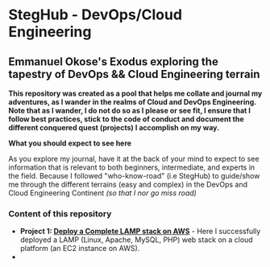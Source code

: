 # StegHub - DevOps/Cloud Engineering

## Emmanuel Okose's Exodus exploring the tapestry of DevOps && Cloud Engineering terrain

__This repository was created as a pool that helps me collate and journal my adventures, as I wander in the realms of Cloud and DevOps Engineering. Note that as I wander, I do not do so as I please or see fit, I ensure that I follow best practices, stick to the code of conduct and document the different conquered quest (projects) I accomplish on my way.__

__What you should expect to see here__

As you explore my journal, have it at the back of your mind to expect to see information that is relevant to both beginners, intermediate, and experts in the field. Because I followed "who-know-road" (i.e StegHub) to guide/show me through the different terrains (easy and complex) in the DevOps and Cloud Engineering Continent _(so that I nor go miss road)_


### Content of this repository

- __Project 1: [Deploy a Complete LAMP stack on AWS](https://github.com/Kosenuel/DevOps_CloudEngr-StegHub/tree/main/1.LAMP_Stack)__ - Here I successfully deployed a LAMP (Linux, Apache, MySQL, PHP) web stack on a cloud platform (an EC2 instance on AWS).
-